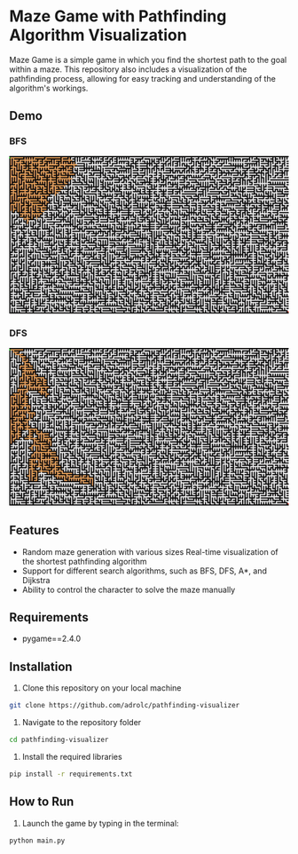 # Maze Game with Pathfinding Algorithm Visualization

Maze Game is a simple game in which you find the shortest path to the goal within a maze. This repository also includes a visualization of the pathfinding process, allowing for easy tracking and understanding of the algorithm's workings.

## Demo

### BFS

![alt text](./.docs/BFS.gif)

### DFS

![alt text](./.docs/DFS.gif)


## Features
* Random maze generation with various sizes
Real-time visualization of the shortest pathfinding algorithm
* Support for different search algorithms, such as BFS, DFS, A*, and Dijkstra
* Ability to control the character to solve the maze manually

## Requirements

* pygame==2.4.0

## Installation

1. Clone this repository on your local machine
```bash
git clone https://github.com/adrolc/pathfinding-visualizer
```
1. Navigate to the repository folder
```bash
cd pathfinding-visualizer
```
1. Install the required libraries
```bash
pip install -r requirements.txt
```

## How to Run

1. Launch the game by typing in the terminal:

```bash
python main.py
```